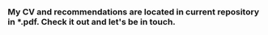 ### My CV and recommendations are located in current repository in *.pdf. Check it out and let's be in touch.
